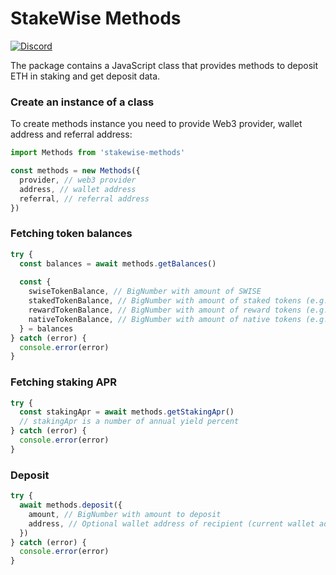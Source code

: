 # StakeWise Methods

[![Discord](https://user-images.githubusercontent.com/7288322/34471967-1df7808a-efbb-11e7-9088-ed0b04151291.png)](https://discord.gg/2BSdr2g)

The package contains a JavaScript class that provides
methods to deposit ETH in staking and get deposit data.

### Create an instance of a class
To create methods instance you need to provide Web3 provider,
wallet address and referral address:

```js
import Methods from 'stakewise-methods'

const methods = new Methods({
  provider, // web3 provider
  address, // wallet address
  referral, // referral address
})
```

### Fetching token balances
```js
try {
  const balances = await methods.getBalances()
  
  const {
    swiseTokenBalance, // BigNumber with amount of SWISE 
    stakedTokenBalance, // BigNumber with amount of staked tokens (e.g. sETH2)
    rewardTokenBalance, // BigNumber with amount of reward tokens (e.g. rETH2)
    nativeTokenBalance, // BigNumber with amount of native tokens (e.g. ETH)
  } = balances
} catch (error) {
  console.error(error)
}
```

### Fetching staking APR
```js
try {
  const stakingApr = await methods.getStakingApr()
  // stakingApr is a number of annual yield percent
} catch (error) {
  console.error(error)
}
```

### Deposit
```js
try {
  await methods.deposit({
    amount, // BigNumber with amount to deposit
    address, // Optional wallet address of recipient (current wallet address by default)
  })
} catch (error) {
  console.error(error)
}
```
